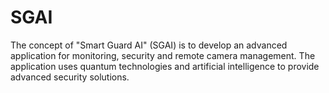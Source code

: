# SGAI
The concept of "Smart Guard AI" (SGAI) is to develop an advanced application for monitoring, security and remote camera management. The application uses quantum technologies and artificial intelligence to provide advanced security solutions.
